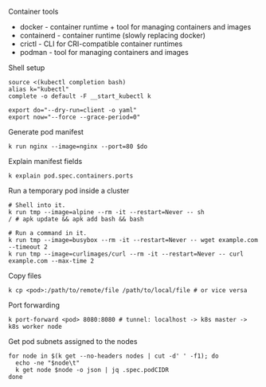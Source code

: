 Container tools

* docker - container runtime + tool for managing containers and images
* containerd - container runtime (slowly replacing docker)
* crictl - CLI for CRI-compatible container runtimes
* podman - tool for managing containers and images

Shell setup

```
source <(kubectl completion bash)
alias k="kubectl"
complete -o default -F __start_kubectl k

export do="--dry-run=client -o yaml"
export now="--force --grace-period=0"
```

Generate pod manifest

```
k run nginx --image=nginx --port=80 $do
```

Explain manifest fields

```
k explain pod.spec.containers.ports
```

Run a temporary pod inside a cluster

```
# Shell into it.
k run tmp --image=alpine --rm -it --restart=Never -- sh
/ # apk update && apk add bash && bash
```

```
# Run a command in it.
k run tmp --image=busybox --rm -it --restart=Never -- wget example.com --timeout 2
k run tmp --image=curlimages/curl --rm -it --restart=Never -- curl example.com --max-time 2
```

Copy files

```
k cp <pod>:/path/to/remote/file /path/to/local/file # or vice versa
```

Port forwarding

```
k port-forward <pod> 8080:8080 # tunnel: localhost -> k8s master -> k8s worker node
```

Get pod subnets assigned to the nodes

```
for node in $(k get --no-headers nodes | cut -d' ' -f1); do
  echo -ne "$node\t"
  k get node $node -o json | jq .spec.podCIDR
done
```
